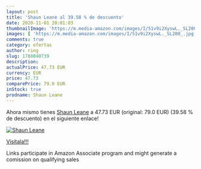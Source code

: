 ```yaml
---
layout: post
title: 'Shaun Leane al 39.58 % de descuento'
date: 2020-11-01 20:01:03
thumbnailImage: 'https://m.media-amazon.com/images/I/51v9i2XyswL._SL200_.jpg'
images: [ 'https://m.media-amazon.com/images/I/51v9i2XyswL._SL200_.jpg' ]
comments: true
category: ofertas
author: ring
slug: 1788840739
description:
actualPrice: 47.73 EUR
currency: EUR
price: 47.73
comparePrice: 79.0 EUR
inStock: true
prodname: Shaun Leane
---
```


Ahora mismo tienes [Shaun Leane](https://www.amazon.es/dp/1788840739/?tag=tolees-21) a 47.73 EUR (original: 79.0 EUR) (39.58 %  de descuento) en el siguiente enlace!

[![Shaun Leane](https://m.media-amazon.com/images/I/51v9i2XyswL._SL200_.jpg)](https://www.amazon.es/dp/1788840739/?tag=tolees-21)

[Visítala!!!](https://www.amazon.es/dp/1788840739/?tag=tolees-21)

Links participate in Amazon Associate program and might generate a comission on qualifying sales
